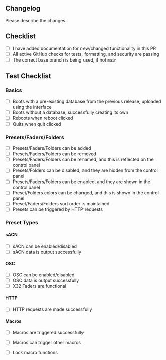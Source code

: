 ## Changelog

Please describe the changes

## Checklist

- [ ] I have added documentation for new/changed functionality in this PR
- [ ] All active GitHub checks for tests, formatting, and security are passing
- [ ] The correct base branch is being used, if not `main`

## Test Checklist 

### Basics

- [ ] Boots with a pre-existing database from the previous release, uploaded using the interface
- [ ] Boots without a database, successfully creating its own 
- [ ] Reboots when reboot clicked
- [ ] Quits when quit clicked

### Presets/Faders/Folders

- [ ] Presets/Faders/Folders can be added
- [ ] Presets/Faders/Folders can be removed
- [ ] Presets/Faders/Folders can be renamed, and this is reflected on the control panel
- [ ] Presets/Folders can be disabled, and they are hidden from the control panel
- [ ] Presets/Faders/Folders can be enabled, and they are shown in the control panel
- [ ] Preset/Folders colors can be changed, and this is shown in the control panel
- [ ] Preset/Faders/Folders sort order is maintained
- [ ] Presets can be triggered by HTTP requests

### Preset Types

#### sACN

- [ ] sACN can be enabled/disabled
- [ ] sACN data is output successfully

#### OSC

- [ ] OSC can be enabled/disabled
- [ ] OSC data is output successfully
- [ ] X32 Faders are functional

#### HTTP

- [ ] HTTP requests are made successfully

#### Macros

- [ ] Macros are triggered successfully
- [ ] Macros can trigger other macros
- [ ] Lock macro functions


